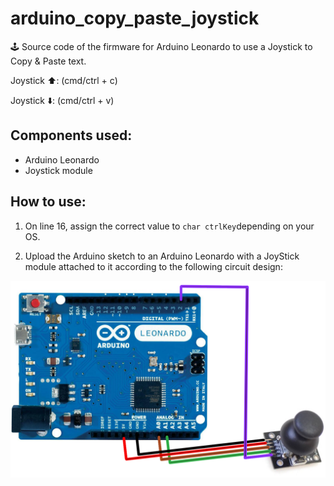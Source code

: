 # arduino_copy_paste_joystick 

🕹️ Source code of the firmware for Arduino Leonardo to use a Joystick to Copy & Paste  text.  

Joystick ⬆️: (cmd/ctrl + c)

Joystick ⬇️: (cmd/ctrl + v)

## Components used:

* Arduino Leonardo
* Joystick module

## How to use:

1. On line 16, assign the correct value to  `char ctrlKey`depending on your OS.

2. Upload the Arduino sketch to an Arduino Leonardo with a JoyStick module attached to it according to the following circuit design:

![circuit design](https://raw.githubusercontent.com/dharmadeveloper108/arduino_copy_paste_joystick/master/arduino_leonardo_joystick.png "circuit design")
